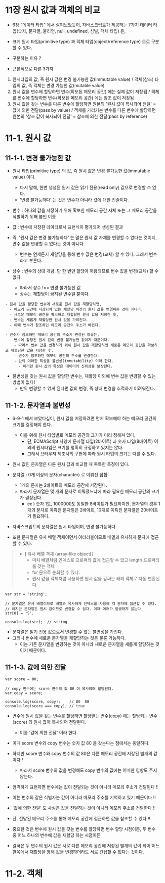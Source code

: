 11장 원시 값과 객체의 비교
=================================================================

- 6장 "데이터 타입" 에서 살펴보았듯이, 자바스크립트가 제공하는 7가지 데이터 타입(숫자, 문자열, 불리언, null, undefined, 심벌, 객체 타입) 은,
- 크게 원시 타입(primitive type) 과 객체 타입(object/reference type) 으로 구분할 수 있다.

- 구분하는 이유 ?
- 근본적으로 다른 3가지

1. 원시타입의 값, 즉 원시 값은 변경 불가능한 값(immutable value) / 객체(참조) 타입의 값, 즉 객체는 변경 가능한 값(mutable value)
2. 원시 값을 변수에 할당하면 변수(확보된 메모리 공간) 에는 실제 값이 저장됨 / 객체를 변수에 할당하면 변수(확보된 메모리 공간) 에는 참조 값이 저장됨
3. 원시 값을 갖는 변수를 다른 변수에 할당하면 원본의 '원시 값이 복사되어 전달' = 값에 의한 전달(pass by value)
   / 객체를 가리키는 변수를 다른 변수에 할당하면 원본의 '참조 값이 복사되어 전달' = 참조에 의한 전달(pass by reference)


# 11-1. 원시 값

## 11-1-1. 변경 불가능한 값

- 원시 타입(primitive type) 의 값, 즉 원시 값은 변경 불가능한 값(immutable value) 이다.
  - 다시 말해, 한번 생성된 원시 값은 읽기 전용(read only) 값으로 변경할 수 없다.
  - '변경 불가능하다' 는 것은 변수가 아니라 값에 대한 진술이다.


- 변수 : 하나의 값을 저장하기 위해 확보한 메모리 공간 자체 또는 그 메모리 공간을 식별하기 위해 붙인 이름
- 값 : 변수에 저장된 데이터로서 표현식이 평가되어 생성된 결과


- 즉, '원시 값은 변경 불가능하다' 는 말은 원시 값 자체를 변경할 수 없다는 것이지, 변수 값을 변경할 수 없다는 것이 아니다.
  - 변수는 언제든지 재할당을 통해 변수 값은 변경(교체) 할 수 있다. 그래서 변수라고 부른다.


- 상수 : 변수의 상대 개념. 단 한 번만 할당이 허용되므로 변수 값을 변경(교체) 할 수 없다.
  - 따라서 상수 !== 변경 불가능한 값
  - 상수는 재할당이 금지된 변수일 뿐이다.

````````
- 원시 값을 할당한 변수에 새로운 원시 값을 재할당하면,
  - 메모리 공간에 저장되어 있는 재할당 이전의 원시 값을 변경하는 것이 아니라,
  - 새로운 메모리 공간을 확보하고 재할당한 원시 값을 저장한 후,
  - 변수는 새롭게 재할당한 원시 값을 가리킨다.
  - 이때 변수가 참조하던 메모리 공간의 주소가 바뀐다.
````````
````````
- 변수가 참조하던 메모리 공간의 주소가 변경된 이유는,
  - 변수에 할당된 원시 값이 변경 불가능한 값이기 때문이다.
    - 따라서 변수 값을 변경하기 위해 원시 값을 재할당하면 새로운 메모리 공간을 확보하고 재할당한 값을 저장한 후,
    - 변수가 참조하던 메모리 공간의 주소를 변경한다.
    - 값의 이러한 특성을 불변성(immutability) 이라 한다.
      - 이러한 원시 값의 특성은 데이터의 신뢰성을 보장한다.
````````

- 불변성을 갖는 원시 값을 할당한 변수는, 재할당 이외에 변수 값을 변경할 수 있는 방법이 없다!
  - 만약 변경할 수 있게 된다면 값의 변경, 즉 상태 변경을 추적하기 어려워진다.


## 11-1-2. 문자열과 불변성

- 6-9-1 에서 보았다싶이, 원시 값을 저장하려면 먼저 확보해야 하는 메모리 공간의 크기를 결정해야 한다.
  - 이를 위해 원시 타입별로 메모리 공간의 크기가 미리 정해져 있다.
    - 단, ECMAScript 사양에 문자열 타입(2바이트) 과 숫자 타입(8바이트) 이외의 원시타입은 크기를 명확히 규정하고 있지는 않다.
    - 그래서 브라우저 제조사의 구현에 따라 원시 타입의 크기는 다를 수 있다.


- 원시 값인 문자열은 다른 원시 값과 비교할 때 독특한 특징이 있다.


- 문자열 : 0개 이상의 문자(character) 로 이뤄진 집합
  - 1개의 문자는 2바이트의 메모리 공간에 저장된다.
  - 따라서 문자열은 몇 개의 문자로 이뤄졌느냐에 따라 필요한 메모리 공간의 크기가 결정된다.
    - ex ) 숫자 1도, 1000000도 동일한 8바이트가 필요하지만, 문자열의 경우 1개의 문자로 이뤄진 문자열은 2바이트, 10개로 이뤄진 문자열은 20바이트가 필요하다.
    


- 자바스크립트의 문자열은 원시 타입이며, 변경 불가능하다.
- 또한 문자열은 유사 배열 객체이면서 이터러블이므로 배열과 유사하게 문자에 접근할 수 있다.



> - [ 유사 배열 객체 (array-like object)]
>   - 마치 배열처럼 인덱스로 프로퍼티 값에 접근할 수 있고 length 프로퍼티를 갖는 객체
>   - for 문으로 순회할 수 있다.
>   - 원시 값을 객체처럼 사용하면 원시 값을 감싸는 래퍼 객체로 자동 변환된다.

``````
var str = 'string';

// 문자열은 유사 배열이므로 배열과 유사하게 인덱스를 사용해 각 문자에 접근할 수 있다.
// 하지만 문자열은 원시 값이므로 변경할 수 없다. 이때 에러가 발생하지 않는다.
str[0] = 'S';

console.log(str);  // string
``````

- 문자열은 읽기 전용 값으로서 변경할 수 없는 불변성을 가진다.
- 그러나 변수에 새로운 문자열을 재할당하는 것은 물론 가능하다.
  - 이는 기존 문자열을 변경하는 것이 아니라 새로운 문자열을 새롭게 할당하는 것이기 때문이다.


## 11-1-3. 값에 의한 전달

````````
var score = 80;

// copy 변수에는 score 변수의 값 80 이 복사되어 할당된다.
var copy = score;

console.log(score, copy);    // 80  80
console.log(score === copy); // true
````````

- 변수에 원시 값을 갖는 변수를 할당하면 할당받는 변수(copy) 에는 할당되는 변수(score) 의 원시 값이 복사되어 전달된다.
  - 이를 '값에 의한 전달' 이라 한다.


- 이때 score 변수와 copy 변수는 숫자 값 80 을 갖는다는 점에서는 동일하다.
- 하지만 score 변수와 copy 변수의 값 80은 다른 메모리 공간에 저장된 별개의 값이다 !
  - 따라서 score 변수의 값을 변경해도 copy 변수의 값에는 어떠한 영향도 주지 않는다.


- 엄격하게 표현하면 변수에는 값이 전달되는 것이 아니라 메모리 주소가 전달된다 !!
- 이는 변수와 같은 식별자는 값이 아니라 메모리 주소를 기억하고 있기 때문이다 !!


- '값에 의한 전달' 도 사실은 값을 전달하는 것이 아니라 메모리 주소를 전달한다 !!
- 단, 전달된 메모리 주소를 통해 메모리 공간에 접근하면 값을 참조할 수 있다 !!


- 중요한 것은 변수에 원시 값을 갖는 변수를 할당하면 변수 할당 시점이든, 두 변수 중 어느 하나의 변수에 값을 재할당 하는 시점이든
- 결국은 두 변수의 원시 값은 서로 다른 메모리 공간에 저장된 별개의 값이 되어 어느 한쪽에서 재할당을 통해 값을 변경하더라도 서로 간섭할 수 없다는 것이다.


# 11-2. 객체
















